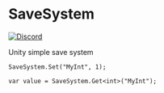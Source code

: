 # SaveSystem

[![Discord](https://img.shields.io/discord/320945300892286996.svg?label=Discord)](https://discord.gg/UWkHKB)

Unity simple save system

```
SaveSystem.Set("MyInt", 1);
```

```
var value = SaveSystem.Get<int>("MyInt");
```
